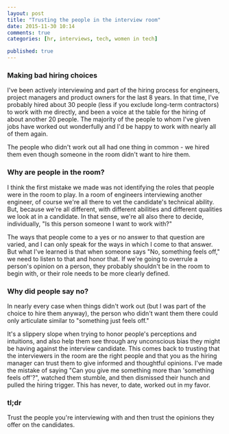 ```yaml
---
layout: post
title: "Trusting the people in the interview room"
date: 2015-11-30 10:14
comments: true
categories: [hr, interviews, tech, women in tech]

published: true
---
```


### Making bad hiring choices
I've been actively interviewing and part of the hiring process for engineers, project managers and product owners for the last 8 years.  In that time, I've probably hired about 30 people (less if you exclude long-term contractors) to work with me directly, and been a voice at the table for the hiring of about another 20 people. The majority of the people to whom I've given jobs have worked out wonderfully and I'd be happy to work with nearly all of them again.  

The people who didn't work out all had one thing in common - we hired them even though someone in the room didn't want to hire them.

### Why are people in the room?
I think the first mistake we made was not identifying the roles that people were in the room to play.  In a room of engineers interviewing another engineer, of course we're all there to vet the candidate's technical ability. But, because we're all different, with different abilities and different qualities we look at in a candidate.  In that sense, we're all also there to decide, individually, "Is this person someone I want to work with?"  

The ways that people come to a yes or no answer to that question are varied, and I can only speak for the ways in which I come to that answer.  But what I've learned is that when someone says "No, something feels off," we need to listen to that and honor that.  If we're going to overrule a person's opinion on a person, they probably shouldn't be in the room to begin with, or their role needs to be more clearly defined.

### Why did people say no?
In nearly every case when things didn't work out (but I was part of the choice to hire them anyway), the person who didn't want them there could only articulate similar to "something just feels off."  

It's a slippery slope when trying to honor people's perceptions and intuitions, and also help them see through any unconscious bias they might be having against the interview candidate. This comes back to trusting that the interviewers in the room are the right people and that you as the hiring manager can trust them to give informed and thoughtful opinions.  I've made the mistake of saying "Can you give me something more than 'something feels off'?", watched them stumble, and then dismissed their hunch and pulled the hiring trigger.  This has never, to date, worked out in my favor.  

### tl;dr
Trust the people you're interviewing with and then trust the opinions they offer on the candidates.
